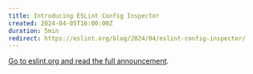 ```yaml
---
title: Introducing ESLint Config Inspector
created: 2024-04-05T16:00:00Z
duration: 5min
redirect: https://eslint.org/blog/2024/04/eslint-config-inspector/
---
```


[Go to eslint.org and read the full announcement](https://eslint.org/blog/2024/04/eslint-config-inspector/).
